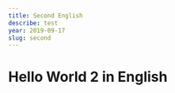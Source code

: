 ```yaml
---
title: Second English
describe: test
year: 2019-09-17
slug: second
---
```


# Hello World 2 in English
